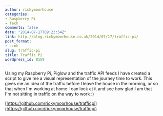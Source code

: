 ```yaml
---
author: rickymoorhouse
categories:
- Raspberry Pi
- Tech
comments: false
date: "2014-07-17T09:23:54Z"
link: http://blog.rickymoorhouse.co.uk/2014/07/17/traffic-pi/
post_format:
- Link
slug: traffic-pi
title: Traffic Pi
wordpress_id: 8159
---
```


Using my Raspberry Pi, Piglow and the traffic API feeds I have created a script to give me a visual representation of the journey time to work. This gives me an idea of the traffic before I leave the house in the morning, or so that when I'm working at home I can look at it and see how glad I am that I'm not sitting in traffic on the way to work :)

[https://github.com/rickymoorhouse/trafficpi](https://github.com/rickymoorhouse/trafficpi)
